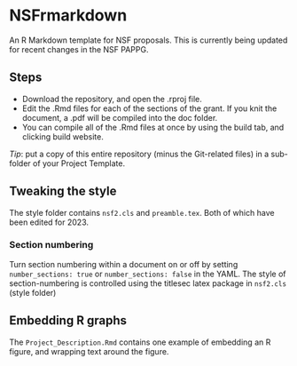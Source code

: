 # NSFrmarkdown
An R Markdown template for NSF proposals. This is currently being updated for recent changes in the NSF PAPPG.

## Steps

- Download the repository, and open the .rproj file.
- Edit the .Rmd files for each of the sections of the grant. If you knit the document, a .pdf will be compiled into the doc folder.
- You can compile all of the .Rmd files at once by using the build tab, and clicking build website.

*Tip*: put a copy of this entire repository (minus the Git-related files) in a sub-folder of your Project Template. 

## Tweaking the style

The style folder contains `nsf2.cls` and  `preamble.tex`. Both of which have been edited for 2023.

### Section numbering

Turn section numbering within a document on or off by setting `number_sections: true` or `number_sections: false` in the YAML. The style of section-numbering is controlled using the titlesec latex package in `nsf2.cls` (style folder)

## Embedding R graphs

The `Project_Description.Rmd` contains one example of embedding an R figure, and wrapping text around the figure.
